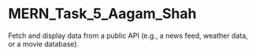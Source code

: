 # MERN_Task_5_Aagam_Shah
  Fetch and display data from a public API (e.g., a news feed, weather data, or a movie database).
